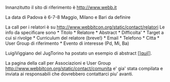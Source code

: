 Innanzitutto il sito di riferimento è http://www.webb.it

La data di Padova è 6-7-8 Maggio, Milano e Bari da definire 

La call per i relatori è su http://www.webbitcon.org/static/contact/relatori
Le info da specificare sono
	* Titolo 
	* Relatore
	* Abstract
	* Difficolta'
	* Target a cui si rivolge
	* Curriculum del relatore (breve!)
	* Email
	* Telefono
	* Citta
	* User Group di riferimento
	* Evento di interesse (Pd, Mi, Ba)

LuigiViggiano del JugTorino ha postato un esempio di abstract [<html>]<a href="http://www.jugtorino.it/newwiki/jsp/Wiki?RelWebZerQuatEs">qui</a>[</html>].


La pagina della call per Associazioni e User Group  http://www.webbitcon.org/static/contact/comunita e' gia' stata compilata e inviata ai responsabili che dovrebbero contattarci piu' avanti.




